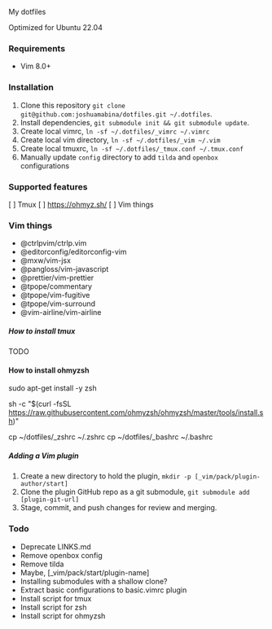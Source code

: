 My dotfiles

Optimized for Ubuntu 22.04

### Requirements

- Vim 8.0+

### Installation

1. Clone this repository `git clone git@github.com:joshuamabina/dotfiles.git ~/.dotfiles`.
2. Install dependencies, `git submodule init && git submodule update`.
3. Create local vimrc, `ln -sf ~/.dotfiles/_vimrc ~/.vimrc`
5. Create local vim directory, `ln -sf ~/.dotfiles/_vim ~/.vim`
4. Create local tmuxrc, `ln -sf ~/.dotfiles/_tmux.conf ~/.tmux.conf`
6. Manually update `config` directory to add `tilda` and `openbox` configurations

### Supported features

[ ] Tmux
[ ] https://ohmyz.sh/
[ ] Vim things

### Vim things

- @ctrlpvim/ctrlp.vim
- @editorconfig/editorconfig-vim
- @mxw/vim-jsx
- @pangloss/vim-javascript
- @prettier/vim-prettier
- @tpope/commentary
- @tpope/vim-fugitive
- @tpope/vim-surround
- @vim-airline/vim-airline

##### How to install tmux

TODO

#### How to install ohmyzsh

sudo apt-get install -y zsh

sh -c "$(curl -fsSL https://raw.githubusercontent.com/ohmyzsh/ohmyzsh/master/tools/install.sh)"

cp ~/dotfiles/_zshrc ~/.zshrc
cp ~/dotfiles/_bashrc ~/.bashrc

##### Adding a Vim plugin

1. Create a new directory to hold the plugin, `mkdir -p [_vim/pack/plugin-author/start]`
2. Clone the plugin GitHub repo as a git submodule, `git submodule add [plugin-git-url]`
3. Stage, commit, and push changes for review and merging.

### Todo

- Deprecate LINKS.md
- Remove openbox config
- Remove tilda
- Maybe, [\_vim/pack/start/plugin-name]
- Installing submodules with a shallow clone?
- Extract basic configurations to basic.vimrc plugin
- Install script for tmux
- Install script for zsh
- Install script for ohmyzsh
